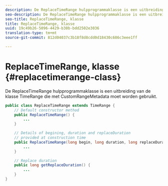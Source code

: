 ```yaml
---
description: De ReplaceTimeRange hulpprogrammaklasse is een uitbreiding van de klasse TimeRange die met CustomRangeMetadata moet worden gebruikt.
seo-description: De ReplaceTimeRange hulpprogrammaklasse is een uitbreiding van de klasse TimeRange die met CustomRangeMetadata moet worden gebruikt.
seo-title: ReplaceTimeRange, klasse
title: ReplaceTimeRange, klasse
uuid: 19c49b26-5096-4429-b30b-bdd2502e3036
translation-type: tm+mt
source-git-commit: 812d04037c3b18f8d8cdd0d18430c686c3eee1ff

---
```



# ReplaceTimeRange, klasse {#replacetimerange-class}

De ReplaceTimeRange hulpprogrammaklasse is een uitbreiding van de klasse TimeRange die met CustomRangeMetadata moet worden gebruikt.

```java
public class ReplaceTimeRange extends TimeRange {
    // Default constructor method
    public ReplaceTimeRange() { 
        ... 
    }

    // Details of begining, duration and replaceDuration 
    // provided at construction time 
    public ReplaceTimeRange(long begin, long duration, long replaceDuration) { 
        ... 
    }

    // Replace duration
    public long getReplaceDuration() { 
        ... 
    }
}
```

